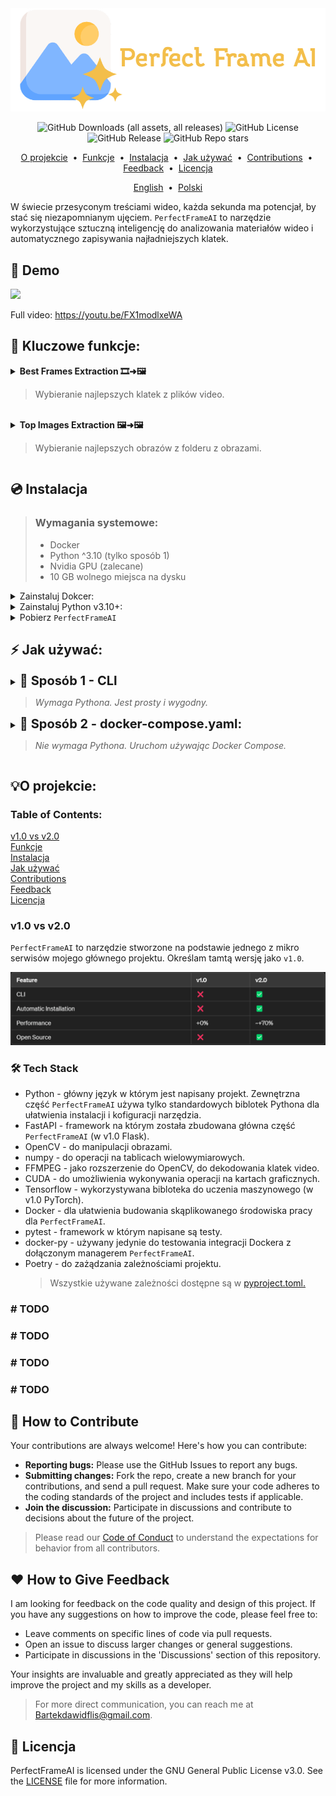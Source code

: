 <div id="logo">
    <img src="static/banner.png">
</div>
<div id="badges">
    <p align="center">
        <img alt="GitHub Downloads (all assets, all releases)" src="https://img.shields.io/github/downloads/BKDDFS/PerfectFrameAI/total?style=flat&color=blue">
        <img alt="GitHub License" src="https://img.shields.io/github/license/BKDDFS/PerfectFrameAI">
        <img alt="GitHub Release" src="https://img.shields.io/github/v/release/BKDDFS/PerfectFrameAI">
        <img alt="GitHub Repo stars" src="https://img.shields.io/github/stars/BKDDFS/PerfectFrameAI">
    </p>
</div>
<div id="navigation">
    <p align="center">
        <a href="#about">O projekcie</a> &nbsp;&bull;&nbsp;
        <a href="#key-features">Funkcje</a> &nbsp;&bull;&nbsp;
        <a href="#installation">Instalacja</a> &nbsp;&bull;&nbsp;
        <a href="#usage">Jak używać</a> &nbsp;&bull;&nbsp;
        <a href="#contributions">Contributions</a> &nbsp;&bull;&nbsp;
        <a href="#feedback">Feedback</a> &nbsp;&bull;&nbsp;
        <a href="#licence">Licencja</a>
    </p>
</div>
<div id="languages">
    <p align="center">
        <a href="/README.md">English</a> &nbsp;&bull;&nbsp;
        <a href="/README.pl.md">Polski</a>
    </p>
</div>
<div id="description">
    W świecie przesyconym treściami wideo, każda sekunda ma potencjał, by stać się niezapomnianym ujęciem.
    <code>PerfectFrameAI</code> to narzędzie wykorzystujące sztuczną inteligencję do analizowania materiałów wideo
    i automatycznego zapisywania najładniejszych klatek.
</div>
<div id="demo">
    <h2>🔎 Demo</h2>
    <img src="static/demo.gif" width="1000">
    <p>Full video: <a href="https://youtu.be/FX1modlxeWA">https://youtu.be/FX1modlxeWA</a></p>
</div>
<div id="key-features">
    <h2>🔑 Kluczowe funkcje:</h2>
    <details>
        <summary>
            <strong>Best Frames Extraction 🎞️➜🖼️</strong>
            <blockquote>Wybieranie najlepszych klatek z plików video.</blockquote>
        </summary>
        <img src="static/start_frames.png" width="350">
        <ol>
            <p>Input: Folder z plikami video <code>.mp4</code>.</p>
            <li>Bierze pierwsze video ze wskazanej lokalizacji.</li>
            <li>
                Dzieli wideo na klatki.
                Klatki są brane co 1 sekundę wideo.
                Klatki są przetwarzane w batchach(seriach).
            </li>
            <li>Ocenia wszystkie klatki w batchu za pomocą modelu AI i nadaje im ocenę liczbową.</li>
            <li>Dzieli batch klatek na mniejsze grupy.</li>
            <li>Wybiera klatkę z najwyższą oceną liczbową z każdej grupy.</li>
            <li>Zapisuje klatki z najlepszymi ocenami w wybranej lokalizacji. </li>
            <p>Output: Klatki zapisane jako <code>.jpg</code>.</p>
        </ol>
    </details>
    <br>
    <details>
        <summary>
            <strong>Top Images Extraction 🖼️➜🖼️</strong>
            <blockquote>Wybieranie najlepszych obrazów z folderu z obrazami.</blockquote>
        </summary>
        <img src="static/start_images.png" width="350">
        <ol>
            <p>Input: Folder z obrazami <code>.jpg</code>.</p>
            <li>Wczytuje obrazy. Obrazy są przetwarzane batchach(seriach).</li>
            <li>Ocenia wszystkie obrazy w batchu za pomocą modelu AI i nadaje im ocenę liczbową.</li>
            <li>
                Oblicza, jaki wynik musi mieć obraz, żeby znaleźć się w top 90% obrazów.
                W <code>schemas.py</code> można zmienić tę wartość - <code>top_images_percent</code>.
            </li>
            <li>Zapisuje obrazy o  w wybranej lokalizacji. </li>
            <p>Output: Obrazy zapisane jako <code>.jpg</code>.</p>
        </ol>
    </details>
</div>
<div id="installation">
    <h2>💿 Instalacja</h2>
    <blockquote>
        <h3 >Wymagania systemowe:</h3>
        <ul>
            <li>Docker</li>
            <li>Python ^3.10 (tylko sposób 1)</li>
            <li>Nvidia GPU (zalecane)</li>
            <li>10 GB wolnego miejsca na dysku</li>
        </ul> 
    </blockquote>
    <details>
        <summary>Zainstaluj Dokcer:</summary>
        Docker Desktop: <a href="https://www.docker.com/products/docker-desktop/">https://www.docker.com/products/docker-desktop/</a>
    </details>
    <details>
        <summary>Zainstaluj Python v3.10+:</summary>
        MS Store: <a href="https://apps.microsoft.com/detail/9ncvdn91xzqp?hl=en-US&gl=US">https://apps.microsoft.com/detail/9ncvdn91xzqp?hl=en-US&gl=US</a><br>
        Python.org: <a href="https://www.python.org/downloads/">https://www.python.org/downloads/</a>
    </details>
    <details>
        <summary>Pobierz <code>PerfectFrameAI</code></summary>
        <blockquote>
            Aby pobrać kod z repozytorium na GitHubie, kliknij przycisk <code>Code</code>,
            a następnie wybierz <code>Download ZIP</code>
            lub skopiuj adres URL i użyj polecenia <code>git clone</code> w terminalu.
        </blockquote>
        <img src="static/install.png" width="300">
    </details>
</div>
<div id="usage">
    <h2>⚡ Jak używać:</h2>
    <details id="method1">
        <summary>
            <strong style="font-size: 20px;"> 🚀 Sposób 1 - CLI </strong>
            <blockquote><p><i>Wymaga Pythona. Jest prosty i wygodny.</i></p></blockquote>
        </summary>
        <p>Uruchom <code>start.py</code> z terminala.</p>
        <p><strong>Przykład dla Best Frames Extraction:</strong></p>
        <code>python start.py best_frames_extractor</code>
        <table id="flags">
            <caption><strong>Dostępne flagi</strong></caption>
            <thead>
                <tr>
                    <th>Flaga</th>
                    <th>Krótka</th>
                    <th>Opis</th>
                    <th>Typ</th>
                    <th>Domyślna wartość</th>
                </tr>
            </thead>
            <tbody>
                <tr>
                    <td>--input_dir</td>
                    <td>-i</td>
                    <td>Zmiana inputu</td>
                    <td>str</td>
                    <td>./input_directory</td>
                </tr>
                <tr>
                    <td>--output_dir</td>
                    <td>-o</td>
                    <td>Zmiana outputu</td>
                    <td>str</td>
                    <td>./output_directory</td>
                </tr>
                <tr>
                    <td>--port</td>
                    <td>-p</td>
                    <td>Zmiana portu na którym będzie działał service</td>
                    <td>int</td>
                    <td>8100</td>
                </tr>
                <tr>
                    <td>--build</td>
                    <td>-b</td>
                    <td>
                        Buduje nowy Docker image z nowymi podanymi ustawieniami.
                        Używaj zawsze z flagą --build, jeśli nie rozumiesz.
                    </td>
                    <td>bool</td>
                    <td>False</td>
                </tr>
            </tbody>
        </table>
        <p><strong>Przykład dla Best Frames Extraction:</strong></p>        
        <code>python start.py best_frames_extractor -p &lt;your_port_here&gt; -i &lt;your_input_dir_here&gt; -o &lt;your_output_dir_here&gt; --build</code><br>
        <p>Inne domyślne parametry możesz edytować w config.py.</p>
        <blockquote>
            <p><strong style="color: lightblue;">Ułatwienie dla użytkowników Windows:</strong><br>
            Jeśli korzystasz z Windows, możesz skorzystać z dołączonego pliku <code>quick_demo.bat</code>,
            który włączy best_frames_extractor na [wartościach domyślnych] zapisanych w config.py.
            Możesz zmienić config.py, żeby dopasować aplikację do swoich potrzeb.</p>
        </blockquote>
    </details>
    <details id="method2">
        <summary>
            <strong style="font-size: 20px;">🐳 Sposób 2 - docker-compose.yaml:</strong>
            <blockquote><p><i>Nie wymaga Pythona. Uruchom używając Docker Compose.</i></p></blockquote>
        </summary>
        <p>Docker Compose Docs: <a href="https://docs.docker.com/compose/">https://docs.docker.com/compose/</a></p>
        <ol>
            <li>Uruchom service: <br><code>docker-compose up --build -d</code></li>
            <li>Wyślij zapytanie pod wybrany endpoint.
            <p><strong>Przykładowe zapytania:</strong></p>
                <ul>
                    <li>Best Frames Extraction:<br><code>POST http://localhost:8100/extractors/best_frames_extractor</code></li>
                    <li>Top Frames Extraction:<br><code>POST http://localhost:8100/extractors/top_images_extractor</code></li>
                    <li>Current working extractor:<br><code>GET http://localhost:8100/</code></li>
                </ul>
            </li>
            Możesz ewentualnie edytować docker-compose.yaml, jeśli nie chcesz korzystać z ustawień domyślnych.
        </ol>
    </details>
</div>
<div id="about">
    <h2>💡O projekcie:</h2>
    <div id="contents">
        <h3>Table of Contents:</h3>
        <a href="#1vs2">v1.0 vs v2.0</a><br>
        <a href="#key-features">Funkcje</a><br>
        <a href="#installation">Instalacja</a><br>
        <a href="#usage">Jak używać</a><br>
        <a href="#contributions">Contributions</a><br>
        <a href="#feedback">Feedback</a><br>
        <a href="#licence">Licencja</a><br>
    </div>
    <div id="1vs2">
        <h3>v1.0 vs v2.0</h3>
        <p>
            <code>PerfectFrameAI</code> to narzędzie stworzone na podstawie jednego z mikro serwisów mojego głównego projektu. 
            Określam tamtą wersję jako <code>v1.0</code>.
        </p>
        <img src="static/1vs2.png">
    </div>
    <div id="tech-stack">
    <h3>🛠️ Tech Stack</h3>
    <ul>
        <li>Python - główny język w którym jest napisany projekt.
            Zewnętrzna część <code>PerfectFrameAI</code> używa tylko standardowych biblotek Pythona dla ułatwienia instalacji i kofiguracji narzędzia.</li>
        <li>FastAPI - framework na którym została zbudowana główna część <code>PerfectFrameAI</code> (w v1.0 Flask).</li>
        <li>OpenCV - do manipulacji obrazami.</li>
        <li>numpy - do operacji na tablicach wielowymiarowych.</li>
        <li>FFMPEG - jako rozszerzenie do OpenCV, do dekodowania klatek video.</li>
        <li>CUDA - do umożliwienia wykonywania operacji na kartach graficznych.</li>
        <li>Tensorflow - wykorzystywana bibloteka do uczenia maszynowego (w v1.0 PyTorch).</li>
        <li>Docker - dla ułatwienia budowania skąplikowanego środowiska pracy dla <code>PerfectFrameAI</code>.</li>
        <li>pytest - framework w którym napisane są testy.</li>
        <li>docker-py - używany jedynie do testowania integracji Dockera z dołączonym managerem <code>PerfectFrameAI</code>.</li>
        <li>Poetry - do zażądzania zależnościami projektu.</li>
        <blockquote>Wszystkie używane zależności dostępne są w <a href="pyproject.toml">pyproject.toml.</a></blockquote>
    </ul>
    </div>
    <div id="uml">
    <h3># TODO</h3>
    </div>
    <div id="tests">
    <h3># TODO</h3>
</div>
    <div id="performance">
    <h3># TODO</h3>
    </div>
    <div id="references">
    <h3># TODO</h3>
</div>
</div>
<div id="contributions">
    <h2>👋 How to Contribute</h2>
    <p>Your contributions are always welcome! Here's how you can contribute:</p>
    <ul>
        <li><strong>Reporting bugs:</strong> Please use the GitHub Issues to report any bugs.</li>
        <li>
            <strong>Submitting changes:</strong>
            Fork the repo, create a new branch for your contributions, and send a pull request.
            Make sure your code adheres to
            the coding standards of the project and includes tests if applicable.
        </li>
        <li>
            <strong>Join the discussion:</strong> 
            Participate in discussions and contribute to decisions about
            the future of the project.
        </li>
    </ul>
    <blockquote>Please read our <a href="">Code of Conduct</a> to understand the expectations for behavior from all contributors.</blockquote>
</div>
<div id="feedback">
    <h2>❤️ How to Give Feedback</h2>
    <p>I am looking for feedback on the code quality and design of this project. If you have any suggestions on how to improve the code, please feel free to:</p>
    <ul>
        <li>Leave comments on specific lines of code via pull requests.</li>
        <li>Open an issue to discuss larger changes or general suggestions.</li>
        <li>Participate in discussions in the 'Discussions' section of this repository.</li>
    </ul>
    <p>Your insights are invaluable and greatly appreciated as they will help improve the project and my skills as a developer.</p>
    <blockquote>For more direct communication, you can reach me at <a href="Bartekdawidflis@gmail.com">Bartekdawidflis@gmail.com</a>.</blockquote>
</div>
<div id="licence">
    <h2>📜 Licencja</h2>
    <p>
        PerfectFrameAI is licensed under the GNU General Public License v3.0.
        See the <a href="/LICENSE">LICENSE</a> file for more information.
    </p>
</div>
